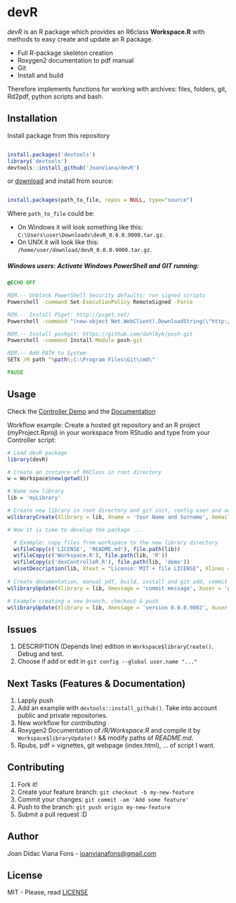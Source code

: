 # devR

*devR* is an R package which provides an R6class **Workspace.R** with methods to easy create and update an R package. 

* Full R-package skeleton creation
* Roxygen2 documentation to pdf manual
* Git 
* Install and build

Therefore implements functions for working with archives: files, folders, git, Rd2pdf, python scripts and bash.

## Installation

 Install package from this repository
 
 ```R
 
 install.packages('devtools')
 library('devtools')
 devtools::install_github('JoanViana/devR')
 
 ```
 
 or [download](https://github.com/JoanViana/devR/blob/master/devR_0.0.0.9000.tar.gz) and install from source:
 
 ```R
 
 install.packages(path_to_file, repos = NULL, type="source")
 
 ```
 Where `path_to_file` could be:
 * On Windows it will look something like this: `C:\Users\user\Downloads\devR_0.0.0.9000.tar.gz`.
 * On UNIX it will look like this: `/home/user/download/devR_0.0.0.9000.tar.gz`.
 
##### Windows users: Activate *Windows PowerShell* and *GIT* running:

```bat 
@ECHO OFF

REM.-- Unblock PowerShell Security defaults: run signed scripts
Powershell -command Set-ExecutionPolicy RemoteSigned -Force

REM.-- Install PSget: http://psget.net/
Powershell -command "(new-object Net.WebClient).DownloadString(\"http://psget.net/GetPsGet.ps1\") | iex"

REM.-- Install poshgit: https://github.com/dahlbyk/posh-git
Powershell -command Install-Module posh-git

REM.-- Add PATH to System
SETX /M path "%path%;C:\Program Files\Git\cmd\"

PAUSE
```

## Usage

Check the [Controller Demo](https://github.com/JoanViana/devR/blob/master/demo/devControlleR.R) and the [Documentation](https://github.com/JoanViana/devR/blob/master/devR.pdf)

Workflow example: Create a hosted git repository and an R project (myProject.Rproj) in your workspace from RStudio and type from your Controller script:

```R
# Load devR package
library(devR)

# Create an instance of R6Class in root directory
w = Workspace$new(getwd())

# Name new library 
lib = 'myLibrary'

# Create new library in root directory and git init, config user and add remote
w$libraryCreate(Xlibrary = lib, Xname = 'Your Name and Surname', Xemail = 'your email', Xhttps = 'https of git repository')

# Now it is time to develop the package ...

  # Example: copy files from workspace to the new library directory
  w$fileCopy(c('LICENSE', 'README.md'), file.path(lib))
  w$fileCopy(c('Workspace.R'), file.path(lib, 'R'))
  w$fileCopy(c('devControlleR.R'), file.path(lib, 'demo'))
  w$setDescription(lib, Xtext = "License: MIT + file LICENSE", Xlines = 7)  
  
# Create documentation, manual pdf, build, install and git add, commit & push
w$libraryUpdate(Xlibrary = lib, Xmessage = 'commit message', Xuser = 'git user', Xpassword = 'git password', Xrepository = 'repository name', Xbranch = 'master', Xhost = 'git host')

# Example creating a new branch, checkout & push 
w$libraryUpdate(Xlibrary = lib, Xmessage = 'version 0.0.0.9002', Xuser = 'JoanViana', Xpassword = 'my_password', Xrepository = 'devR', Xbranch = 'new_branch', Xhost = 'github.com')

```

## Issues

1. DESCRIPTION (Depends line) edition in `Workspace$libraryCreate()`. Debug and test.
2. Choose if add or edit in `git config --global user.name "..."`

## Next Tasks (Features & Documentation)

1. Lapply push
2. Add an example with `devtools::install_github()`. Take into account public and private repositories.
3. New workflow for *contributing*
4. Roxygen2 Documentation of */R/Workspace.R* and compile it by `Workspace$libraryUpdate()` && modify paths of *README.md*.
5. Rpubs, pdf = vignettes, git webpage (index.html), ... of script I want. 

## Contributing

1. Fork it!
2. Create your feature branch: `git checkout -b my-new-feature`
3. Commit your changes: `git commit -am 'Add some feature'`
4. Push to the branch: `git push origin my-new-feature`
5. Submit a pull request :D

## Author

Joan Dídac Viana Fons - <joanvianafons@gmail.com>

## License

MIT - Please, read [LICENSE](https://github.com/JoanViana/devR/blob/master/LICENSE)
